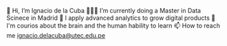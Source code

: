 👋 Hi, I’m Ignacio de la Cuba
🧑🏻‍💻 I’m currently doing a Master in Data Scinece in Madrid
👀 I apply advanced analytics to grow digital products
💞️ I'm courios about the brain and the human hability to learn
📫 How to reach me ignacio.delacuba@utec.edu.pe
